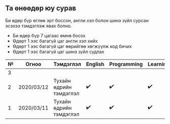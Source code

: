 ## Та өнөөдөр юу сурав

Би өдөр бүр өглөө эрт боссон, англи хэл болон шинэ зүйл сурсан эсэхээ тэмдэглэж явах болно.
- Би өдөр бүр 7 цагаас өмнө босох
- Өдөрт 1 ээс багагүй цаг англи хэл хийх
- Өдөрт 1 ээс багагүй цаг өөрийгөө хөгжүүлж код бичих 
- Өдөрт 1 ээс багагүй цаг шинэ зүйл судлах 

| № | Огноо      | Тэмдэглэл                        | English | Programming | Learning | :alarm_clock: |
|---|------------|----------------------------------|-------|-------------|----------|--------------|
| 3 |            |                                  |       |             |          |              |
| 2 | 2020/03/12 | Тухайн өдрийн тэмдэглэл | :heavy_check_mark: | :heavy_check_mark:| :heavy_check_mark:| **06:50** :triangular_flag_on_post:|
| 1 | 2020/03/11 | Тухайн өдрийн тэмдэглэл | :heavy_check_mark: | :heavy_check_mark:| :heavy_check_mark:| **07:50** :poop:|
